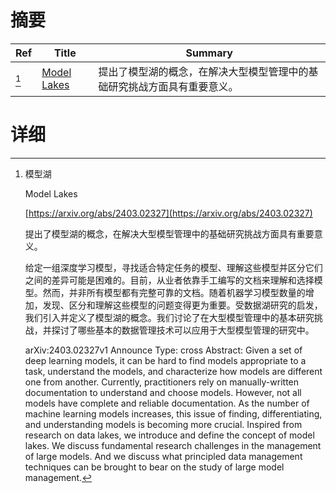 # 摘要

| Ref | Title | Summary |
| --- | --- | --- |
| [^1] | [Model Lakes](https://arxiv.org/abs/2403.02327) | 提出了模型湖的概念，在解决大型模型管理中的基础研究挑战方面具有重要意义。 |

# 详细

[^1]: 模型湖

    Model Lakes

    [https://arxiv.org/abs/2403.02327](https://arxiv.org/abs/2403.02327)

    提出了模型湖的概念，在解决大型模型管理中的基础研究挑战方面具有重要意义。

    

    给定一组深度学习模型，寻找适合特定任务的模型、理解这些模型并区分它们之间的差异可能是困难的。目前，从业者依靠手工编写的文档来理解和选择模型。然而，并非所有模型都有完整可靠的文档。随着机器学习模型数量的增加，发现、区分和理解这些模型的问题变得更为重要。受数据湖研究的启发，我们引入并定义了模型湖的概念。我们讨论了在大型模型管理中的基本研究挑战，并探讨了哪些基本的数据管理技术可以应用于大型模型管理的研究中。

    arXiv:2403.02327v1 Announce Type: cross  Abstract: Given a set of deep learning models, it can be hard to find models appropriate to a task, understand the models, and characterize how models are different one from another. Currently, practitioners rely on manually-written documentation to understand and choose models. However, not all models have complete and reliable documentation. As the number of machine learning models increases, this issue of finding, differentiating, and understanding models is becoming more crucial. Inspired from research on data lakes, we introduce and define the concept of model lakes. We discuss fundamental research challenges in the management of large models. And we discuss what principled data management techniques can be brought to bear on the study of large model management.
    

